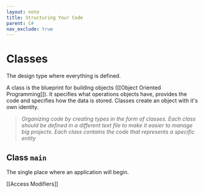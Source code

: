 ```yaml
---
layout: note
title: Structuring Your Code
parent: C#
nav_exclude: true
---
```


# Classes
The design type where everything is defined.

A class is the blueprint for building objects ([[Object Oriented Programming]]). It specifies what operations objects have, provides the code and specifies how the data is stored. Classes create an object with it's own identity.

> *Organizing code by creating types in the form of classes. Each class should be defined in a different text file to make it easier to manage big projects. Each class contains the code that represents a specific entity*

## Class `main`
The single place where an application will begin. 

[[Access Modifiers]]

